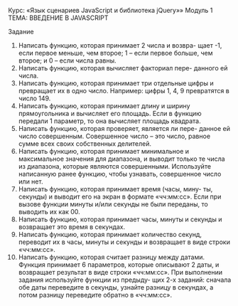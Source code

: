 Курс:
«Язык сценариев JavaScript и библиотека jQuery»»
Модуль 1
ТЕМА: ВВЕДЕНИЕ В JAVASCRIPT

Задание
1. Написать функцию, которая принимает 2 числа и возвра-
щает -1, если первое меньше, чем второе; 1 – если первое
больше, чем второе; и 0 – если числа равны.
2. Написать функцию, которая вычисляет факториал пере-
данного ей числа.
3. Написать функцию, которая принимает три отдельные
цифры и превращает их в одно число. Например: цифры
1, 4, 9 превратятся в число 149.
4. Написать функцию, которая принимает длину и ширину
прямоугольника и вычисляет его площадь. Если в функцию
передали 1 параметр, то она вычисляет площадь квадрата.
5. Написать функцию, которая проверяет, является ли пере-
данное ей число совершенным. Совершенное число – это
число, равное сумме всех своих собственных делителей.
6. Написать функцию, которая принимает минимальное и
максимальное значения для диапазона, и выводит только
те числа из диапазона, которые являются совершенными.
Используйте написанную ранее функцию, чтобы узнавать,
совершенное число или нет.
7. Написать функцию, которая принимает время (часы, мину-
ты, секунды) и выводит его на экран в формате «чч:мм:сс».
Если при вызове функции минуты и/или секунды не были
переданы, то выводить их как 00.
8. Написать функцию, которая принимает часы, минуты и
секунды и возвращает это время в секундах.
9. Написать функцию, которая принимает количество секунд,
переводит их в часы, минуты и секунды и возвращает в
виде строки «чч:мм:сс».
10. Написать функцию, которая считает разницу между датами.
Функция принимает 6 параметров, которые описывают 2
даты, и возвращает результат в виде строки «чч:мм:сс». При
выполнении задания используйте функции из предыду-
щих 2-х заданий: сначала обе даты переведите в секунды,
узнайте разницу в секундах, а потом разницу переведите
обратно в «чч:мм:сс».